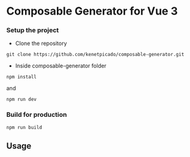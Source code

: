 # Composable Generator for Vue 3

### Setup the project

- Clone the repository
```shell
git clone https://github.com/kenetpicado/composable-generator.git
```

- Inside composable-generator folder

```shell
npm install
```

and
```
npm run dev
```

### Build for production
```
npm run build
```

## Usage
